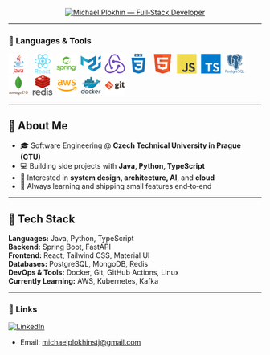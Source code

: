 <p align="center">
  <a href="https://git.io/typing-svg">
    <img src="https://readme-typing-svg.demolab.com?font=JetBrainsMono&size=21&duration=3000&pause=2000&color=AF6EF7&background=1F1F1F0E&multiline=true&repeat=false&width=435&height=60&lines=Michael+Plokhin;Full+Stack+Developer" alt="Michael Plokhin — Full‑Stack Developer" />
  </a>
</p>

---

### 🧰 Languages & Tools
<p>
  <img src="https://github.com/devicons/devicon/blob/master/icons/java/java-original-wordmark.svg" title="Java" alt="Java" width="40" height="40"/>&nbsp;
  <img src="https://github.com/devicons/devicon/blob/master/icons/react/react-original-wordmark.svg" title="React" alt="React" width="40" height="40"/>&nbsp;
  <img src="https://github.com/devicons/devicon/blob/master/icons/spring/spring-original-wordmark.svg" title="Spring" alt="Spring" width="40" height="40"/>&nbsp;
  <img src="https://github.com/devicons/devicon/blob/master/icons/materialui/materialui-original.svg" title="Material UI" alt="Material UI" width="40" height="40"/>&nbsp;
  <img src="https://github.com/devicons/devicon/blob/master/icons/redux/redux-original.svg" title="Redux" alt="Redux" width="40" height="40"/>&nbsp;
  <img src="https://github.com/devicons/devicon/blob/master/icons/css3/css3-plain-wordmark.svg" title="CSS3" alt="CSS3" width="40" height="40"/>&nbsp;
  <img src="https://github.com/devicons/devicon/blob/master/icons/html5/html5-original.svg" title="HTML5" alt="HTML5" width="40" height="40"/>&nbsp;
  <img src="https://github.com/devicons/devicon/blob/master/icons/javascript/javascript-original.svg" title="JavaScript" alt="JavaScript" width="40" height="40"/>&nbsp;
  <img src="https://github.com/devicons/devicon/blob/master/icons/typescript/typescript-original.svg" title="TypeScript" alt="TypeScript" width="40" height="40"/>&nbsp;
  <img src="https://github.com/devicons/devicon/blob/master/icons/postgresql/postgresql-plain-wordmark.svg" title="PostgreSQL" alt="PostgreSQL" width="40" height="40"/>&nbsp;
  <img src="https://github.com/devicons/devicon/blob/master/icons/mongodb/mongodb-original-wordmark.svg" title="MongoDB" alt="MongoDB" width="40" height="40"/>&nbsp;
  <img src="https://github.com/devicons/devicon/blob/master/icons/redis/redis-original-wordmark.svg" title="Redis" alt="Redis" width="40" height="40"/>&nbsp;
  <img src="https://github.com/devicons/devicon/blob/master/icons/amazonwebservices/amazonwebservices-plain-wordmark.svg" title="AWS" alt="AWS" width="40" height="40"/>&nbsp;
  <img src="https://github.com/devicons/devicon/blob/master/icons/docker/docker-original-wordmark.svg" title="Docker" alt="Docker" width="40" height="40"/>&nbsp;
  <img src="https://github.com/devicons/devicon/blob/master/icons/git/git-original-wordmark.svg" title="Git" alt="Git" width="40" height="40"/>
</p>

---

## 📌 About Me
- 🎓 Software Engineering @ **Czech Technical University in Prague (CTU)**
- 💻 Building side projects with **Java, Python, TypeScript**
- 🧱 Interested in **system design, architecture, AI**, and **cloud**
- 🌱 Always learning and shipping small features end‑to‑end

---

## 🧰 Tech Stack
**Languages:** Java, Python, TypeScript  
**Backend:** Spring Boot, FastAPI  
**Frontend:** React, Tailwind CSS, Material UI  
**Databases:** PostgreSQL, MongoDB, Redis  
**DevOps & Tools:** Docker, Git, GitHub Actions, Linux  
**Currently Learning:** AWS, Kubernetes, Kafka

---

### 🔗 Links
[![LinkedIn](https://img.shields.io/badge/LinkedIn-Mykhailo%20Plokhin-blue?style=for-the-badge&logo=linkedin&logoColor=white)](https://www.linkedin.com/in/mykhailo-plokhin-baaa50225/)
- Email: michaelplokhinstj@gmail.com
